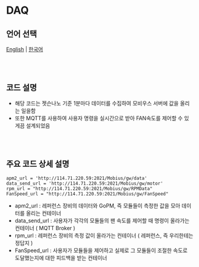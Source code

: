 # DAQ

## 언어 선택

[English](README.md) | [한국어](README_KR.md)

<br><br>

## 코드 설명

- 해당 코드는 젯슨나노 기준 1분마다 데이터를 수집하여 모비우스 서버에 값을 올리는 일을함
- 또한 MQTT를 사용하여 사용자 명령을 실시간으로 받아 FAN속도를 제어할 수 있게끔 설계되었음

<br><br>

## 주요 코드 상세 설명

```
apm2_url = 'http://114.71.220.59:2021/Mobius/gw/data'
data_send_url = 'http://114.71.220.59:2021/Mobius/gw/motor'
rpm_url = "http://114.71.220.59:2021/Mobius/gw/RPMData"
FanSpeed_url = "http://114.71.220.59:2021/Mobius/gw/FanSpeed"
```

- apm2_url : 레퍼런스 장비의 데이터와 GoPM, 즉 모듈들이 측정한 값을 모아 데이터를 올리는 컨테이너
- data_send_url : 사용자가 각각의 모듈들의 팬 속도를 제어할 때 명령이 올라가는 컨테이너 ( MQTT Broker )
- rpm_url : 레퍼런스 장비의 측정 값이 올라가는 컨테이너 ( 레퍼런스, 즉 우리한테는 정답지 )
- FanSpeed_url : 사용자가 모듈들을 제어하고 실제로 그 모듈들이 조절한 속도로 도달했는지에 대한 피드백을 받는 컨테이너

<br>

```


```
